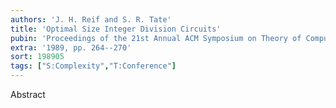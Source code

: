 ```yaml
---
authors: 'J. H. Reif and S. R. Tate'
title: 'Optimal Size Integer Division Circuits'
pubin: 'Proceedings of the 21st Annual ACM Symposium on Theory of Computing (STOC)'
extra: '1989, pp. 264--270'
sort: 198905
tags: ["S:Complexity","T:Conference"]
---
```

Abstract


